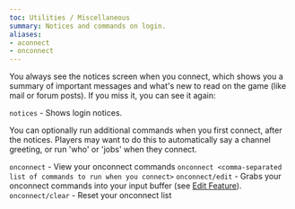 ```yaml
---
toc: Utilities / Miscellaneous
summary: Notices and commands on login.
aliases:
- aconnect
- onconnect
---
```


You always see the notices screen when you connect, which shows you a summary of important messages and what's new to read on the game (like mail or forum posts).  If you miss it, you can see it again:

`notices` - Shows login notices.

You can optionally run additional commands when you first connect, after the notices.  Players may want to do this to automatically say a channel greeting, or run 'who' or 'jobs' when they connect.

`onconnect` - View your onconnect commands
`onconnect <comma-separated list of commands to run when you connect>`
`onconnect/edit` - Grabs your onconnect commands into your input buffer (see [Edit Feature](/help/edit)).
`onconnect/clear` - Reset your onconnect list